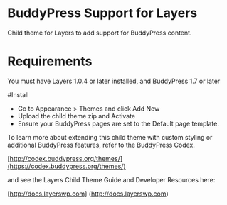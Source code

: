 # BuddyPress Support for Layers

Child theme for Layers to add support for BuddyPress content.

# Requirements

You must have Layers 1.0.4 or later installed, and BuddyPress 1.7 or later

#Install

* Go to Appearance > Themes and click Add New
* Upload the child theme zip and Activate
* Ensure your BuddyPress pages are set to the Default page template.

 To learn more about extending this child theme with
 custom styling or additional BuddyPress features, 
 refer to the BuddyPress Codex.
 
 [http://codex.buddypress.org/themes/](https://codex.buddypress.org/themes/)
 
 and see the Layers Child Theme Guide and Developer Resources here:
 
 [http://docs.layerswp.com] (http://docs.layerswp.com)


